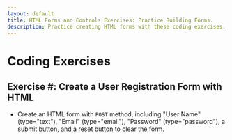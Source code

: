 ```yaml
---
layout: default
title: HTML Forms and Controls Exercises: Practice Building Forms.
description: Practice creating HTML forms with these coding exercises. Learn to build user registration forms, handle input types, and use form attributes like POST, email, and password..
---
```


# Coding Exercises

## Exercise #: Create a User Registration Form with HTML
- Create an HTML form with `POST` method, including "User Name" (type="text"), "Email" (type="email"), "Password" (type="password"), a submit button, and a reset button to clear the form.